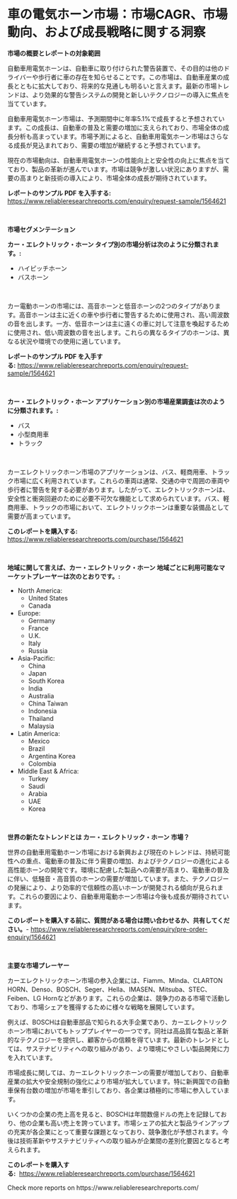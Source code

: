 <p><h1>車の電気ホーン市場：市場CAGR、市場動向、および成長戦略に関する洞察</h1></p><p><strong>市場の概要とレポートの対象範囲</strong></p>
<p><p>自動車用電気ホーンは、自動車に取り付けられた警告装置で、その目的は他のドライバーや歩行者に車の存在を知らせることです。この市場は、自動車産業の成長とともに拡大しており、将来的な見通しも明るいと言えます。最新の市場トレンドは、より効果的な警告システムの開発と新しいテクノロジーの導入に焦点を当てています。</p><p>自動車用電気ホーン市場は、予測期間中に年率5.1%で成長すると予想されています。この成長は、自動車の普及と需要の増加に支えられており、市場全体の成長分析も高まっています。市場予測によると、自動車用電気ホーン市場はさらなる成長が見込まれており、需要の増加が継続すると予想されています。</p><p>現在の市場動向は、自動車用電気ホーンの性能向上と安全性の向上に焦点を当てており、製品の革新が進んでいます。市場は競争が激しい状況にありますが、需要の高まりと新技術の導入により、市場全体の成長が期待されています。</p></p>
<p><strong>レポートのサンプル PDF を入手する:</strong> <a href="https://www.reliableresearchreports.com/enquiry/request-sample/1564621">https://www.reliableresearchreports.com/enquiry/request-sample/1564621</a></p>
<p>&nbsp;</p>
<p><strong>市場セグメンテーション</strong></p>
<p><strong>カー・エレクトリック・ホーン タイプ別の市場分析は次のように分類されます。:</strong></p>
<p><ul><li>ハイピッチホーン</li><li>バスホーン</li></ul></p>
<p>&nbsp;</p>
<p><p>カー電動ホーンの市場には、高音ホーンと低音ホーンの2つのタイプがあります。高音ホーンは主に近くの車や歩行者に警告するために使用され、高い周波数の音を出します。一方、低音ホーンは主に遠くの車に対して注意を喚起するために使用され、低い周波数の音を出します。これらの異なるタイプのホーンは、異なる状況や環境での使用に適しています。</p></p>
<p><strong>レポートのサンプル PDF を入手する:</strong>&nbsp;<a href="https://www.reliableresearchreports.com/enquiry/request-sample/1564621">https://www.reliableresearchreports.com/enquiry/request-sample/1564621</a></p>
<p>&nbsp;</p>
<p><strong> カー・エレクトリック・ホーン アプリケーション別の市場産業調査は次のように分類されます。:</strong></p>
<p><ul><li>バス</li><li>小型商用車</li><li>トラック</li></ul></p>
<p>&nbsp;</p>
<p><p>カーエレクトリックホーン市場のアプリケーションは、バス、軽商用車、トラック市場に広く利用されています。これらの車両は通常、交通の中で周囲の車両や歩行者に警告を発する必要があります。したがって、エレクトリックホーンは、安全性と衝突回避のために必要不可欠な機能として求められています。バス、軽商用車、トラックの市場において、エレクトリックホーンは重要な装備品として需要が高まっています。</p></p>
<p><strong>このレポートを購入する:</strong>&nbsp; <a href="https://www.reliableresearchreports.com/purchase/1564621">https://www.reliableresearchreports.com/purchase/1564621</a></p>
<p>&nbsp;</p>
<p><strong>地域に関して言えば、カー・エレクトリック・ホーン 地域ごとに利用可能なマーケットプレーヤーは次のとおりです。:</strong></p>
<p><ul>
    <li>
        North America:
        <ul>
            <li>United States</li>
            <li>Canada</li>
        </ul>
    </li>
    <li>
        Europe:
        <ul>
            <li>Germany</li>
            <li>France</li>
            <li>U.K.</li>
            <li>Italy</li>
            <li>Russia</li>
        </ul>
    </li>
    <li>
        Asia-Pacific:
        <ul>
            <li>China</li>
            <li>Japan</li>
            <li>South Korea</li>
            <li>India</li>
            <li>Australia</li>
            <li>China Taiwan</li>
            <li>Indonesia</li>
            <li>Thailand</li>
            <li>Malaysia</li>
        </ul>
    </li>
    <li>
        Latin America:
        <ul>
            <li>Mexico</li>
            <li>Brazil</li>
            <li>Argentina Korea</li>
            <li>Colombia</li>
        </ul>
    </li>
    <li>
        Middle East & Africa:
        <ul>
            <li>Turkey</li>
            <li>Saudi</li>
            <li>Arabia</li>
            <li>UAE</li>
            <li>Korea</li>
        </ul>
    </li>
    </ul></p>
<p>&nbsp;</p>
<p><strong>世界の新たなトレンドとは カー・エレクトリック・ホーン 市場？</strong></p>
<p><p>世界の自動車用電動ホーン市場における新興および現在のトレンドは、持続可能性への重点、電動車の普及に伴う需要の増加、およびテクノロジーの進化による高性能ホーンの開発です。環境に配慮した製品への需要が高まり、電動車の普及に伴い、低騒音・高音質のホーンの需要が増加しています。また、テクノロジーの発展により、より効率的で信頼性の高いホーンが開発される傾向が見られます。これらの要因により、自動車用電動ホーン市場は今後も成長が期待されています。</p></p>
<p><strong>このレポートを購入する前に、質問がある場合は問い合わせるか、共有してください。</strong>- <a href="https://www.reliableresearchreports.com/enquiry/pre-order-enquiry/1564621">https://www.reliableresearchreports.com/enquiry/pre-order-enquiry/1564621</a></p>
<p>&nbsp;</p>
<p><strong>主要な市場プレーヤー</strong></p>
<p><p>カーエレクトリックホーン市場の参入企業には、Fiamm、Minda、CLARTON HORN、Denso、BOSCH、Seger、Hella、IMASEN、Mitsuba、STEC、Feiben、LG Hornなどがあります。これらの企業は、競争力のある市場で活動しており、市場シェアを獲得するために様々な戦略を展開しています。</p><p>例えば、BOSCHは自動車部品で知られる大手企業であり、カーエレクトリックホーン市場においてもトッププレイヤーの一つです。同社は高品質な製品と革新的なテクノロジーを提供し、顧客からの信頼を得ています。最新のトレンドとしては、サステナビリティへの取り組みがあり、より環境にやさしい製品開発に力を入れています。</p><p>市場成長に関しては、カーエレクトリックホーンの需要が増加しており、自動車産業の拡大や安全規制の強化により市場が拡大しています。特に新興国での自動車保有台数の増加が市場を牽引しており、各企業は積極的に市場に参入しています。</p><p>いくつかの企業の売上高を見ると、BOSCHは年間数億ドルの売上を記録しており、他の企業も高い売上を誇っています。市場シェアの拡大と製品ラインアップの充実が各企業にとって重要な課題となっており、競争激化が予想されます。今後は技術革新やサステナビリティへの取り組みが企業間の差別化要因となると考えられます。</p></p>
<p><strong>このレポートを購入する:</strong>&nbsp;&nbsp;<a href="https://www.reliableresearchreports.com/purchase/1564621">https://www.reliableresearchreports.com/purchase/1564621</a></p>
<p>Check more reports on https://www.reliableresearchreports.com/</p>